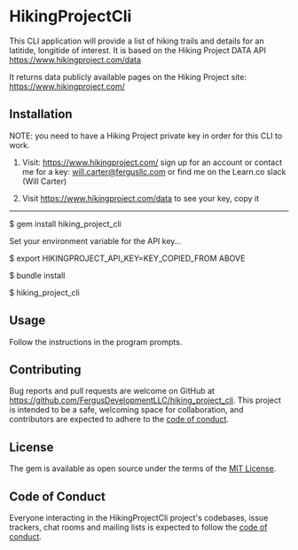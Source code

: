 # HikingProjectCli

This CLI application will provide a list of hiking trails and details for an latitide, longitide of interest. It is based on the Hiking Project DATA API https://www.hikingproject.com/data 

It returns data publicly available pages on the Hiking Project site: https://www.hikingproject.com/

## Installation

NOTE: you need to have a Hiking Project private key in order for this CLI to work.

1. Visit: https://www.hikingproject.com/ sign up for an account or contact me for a key: will.carter@fergusllc.com or find me on the Learn.co slack (Will Carter)

2. Visit https://www.hikingproject.com/data to see your key, copy it

---

$ gem install hiking_project_cli

Set your environment variable for the API key...

$ export HIKINGPROJECT_API_KEY=KEY_COPIED_FROM ABOVE

$ bundle install

$ hiking_project_cli

## Usage

Follow the instructions in the program prompts.

## Contributing

Bug reports and pull requests are welcome on GitHub at https://github.com/FergusDevelopmentLLC/hiking_project_cli. This project is intended to be a safe, welcoming space for collaboration, and contributors are expected to adhere to the [code of conduct](https://github.com/FergusDevelopmentLLC/hiking_project_cli/blob/master/CODE_OF_CONDUCT.md).


## License

The gem is available as open source under the terms of the [MIT License](https://opensource.org/licenses/MIT).

## Code of Conduct

Everyone interacting in the HikingProjectCli project's codebases, issue trackers, chat rooms and mailing lists is expected to follow the [code of conduct](https://github.com/[USERNAME]/hiking_project_cli/blob/master/CODE_OF_CONDUCT.md).
